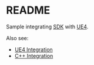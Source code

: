 # README

Sample integrating [SDK](https://github.com/subor/sdk) with [UE4](https://www.unrealengine.com/).

Also see:
- [UE4 Integration](https://github.com/subor/sdk/blob/master/docs/topics/ue4.md)
- [C++ Integration](https://github.com/subor/sdk/blob/master/docs/topics/cplusplus.md)
